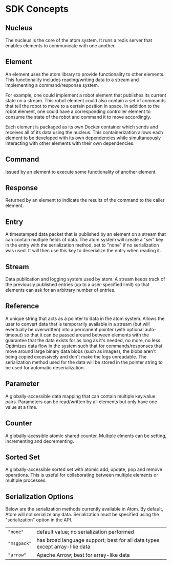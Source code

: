 # SDK Concepts

## Nucleus
The nucleus is the core of the atom system. It runs a redis server that enables elements to communicate with one another.

## Element
An element uses the atom library to provide functionality to other elements. This functionality includes reading/writing data to a stream and implementing a command/response system.

For example, one could implement a robot element that publishes its current state on a stream. This robot element could also contain a set of commands that tell the robot to move to a certain position in space. In addition to the robot element, one could have a corresponding controller element to consume the state of the robot and command it to move accordingly.

Each element is packaged as its own Docker container which sends and receives all of its data using the nucleus. This containerization allows each element to be developed with its own dependencies while simultaneously interacting with other elements with their own dependencies.

## Command
Issued by an element to execute some functionality of another element.

## Response
Returned by an element to indicate the results of the command to the caller element.

## Entry
A timestamped data packet that is published by an element on a stream that can contain multiple fields of data. The atom system will create a "ser" key in the entry with the serialization method, set to "none" if no serialization was used. It will then use this key to deserialize the entry when reading it.

## Stream
Data publication and logging system used by atom. A stream keeps track of the previously published entries (up to a user-specified limit) so that elements can ask for an arbitrary number of entries.

## Reference
A unique string that acts as a pointer to data in the atom system. Allows the
user to convert data that is temporarily available in a stream (but will
eventually be overwritten) into a permanent pointer (with optional auto-timeout)
so that it can be passed around between elements with the guarantee that the
data exists for as long as it's needed, no more, no less. Optimizes data flow
in the system such that for commands/responses that move around large binary
data blobs (such as images), the blobs aren't being copied excessively and don't
make the logs unreadable. The serialization method used for the data will be stored
in the pointer string to be used for automatic deserialization.

## Parameter

A globally-accessible data mapping that can contain multiple key:value pairs.
Parameters can be read/written by all elements but only have one value at
a time.

## Counter

A globally-acessible atomic shared counter. Multiple elments can be setting,
incrementing and decrementing.

## Sorted Set

A globally-accessible sorted set with atomic add, update, pop and remove operations. This is useful for collaborating between multiple elements or multiple processes.

## Serialization Options

Below are the serialization methods currently available in Atom. By default, Atom will not serialize any data. Serialization must be specified using the "serialization" option in the API.

|            |                                                                            |
|------------|----------------------------------------------------------------------------|
|`"none"`    | default value; no serialization performed                                  |
|`"msgpack"` | has broad language support; best for all data types except array-like data |
|`"arrow"`   | Apache Arrow; best for array-like data                                     |
